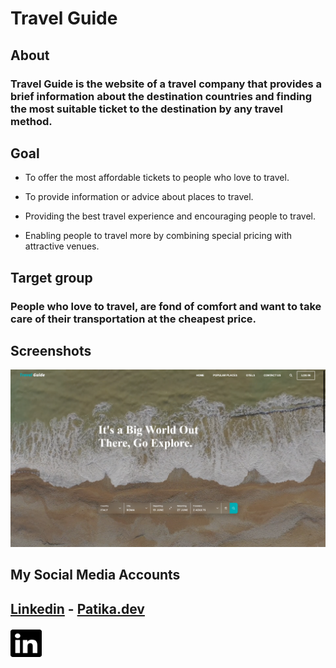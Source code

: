 # Travel Guide
## About
### Travel Guide is the website of a travel company that provides a brief information about the destination countries and finding the most suitable ticket to the destination by any travel method.
## Goal
* To offer the most affordable tickets to people who love to travel.
* To provide information or advice about places to travel.
* Providing the best travel experience and encouraging people to travel.

* Enabling people to travel more by combining special pricing with attractive venues.
## Target group
### People who love to travel, are fond of comfort and want to take care of their transportation at the cheapest price.
## Screenshots
![GitHub](images/site2.png)
## My Social Media Accounts
## [Linkedin](https://www.linkedin.com/in/umut-yavuz-732106255/) - [Patika.dev](https://app.patika.dev/realbaymayan)
<img src="images/linkedin.svg" width="50" height="50" color="white">

